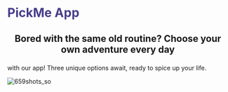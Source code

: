  # <h1 style="color: DarkSlateBlue">PickMe App</h1>

 ## <p style="text-align: center">Bored with the same old routine? Choose your own adventure every day
  with our app! Three unique options await, ready to spice up your
  life.</p> 


![659shots_so](https://github.com/user-attachments/assets/12a573aa-af52-4431-bd84-a9224a4800c7)



